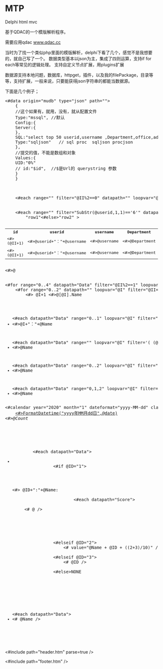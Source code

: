 # MTP
Delphi html mvc

基于QDAC的一个模版解析程序。

需要应用qdac www.qdac.cc


当时为了找一个类似php里面的模版解析，delphi下看了几个，感觉不是我想要的，就自己写了一个。
数据类型基本以json为主，集成了四则运算，支持if for each等常见的逻辑处理。
支持自定义节点扩展，用plugins扩展

数据源支持本地问题，数据库，httpget，插件，以及我的filePackage，目录等等，支持扩展，一般来说，只要能获得json字符串的都能当数据源。


下面是几个例子；
<pre>
<#data origin="mudb" type="json" path="">
    {
    //这个如果有，就用，没有，就从配置文件
    Type:"mssql", //默认
    Config:{
    Server:{
    },
    SQL:"select top 50 userid,username ,Department,office,addtime from [dbo].[T_Users] where userid like :UID for json auto",
    Type:"sqljson"   // sql proc  sqljson procjson
    },
    //提交的值，不能是数组和对象
    Values:{
    UID:"0%"
    // id:"$id",  //$是Url的 querystring 参数
    }
    }
</#data>

<table>
    <tr><th>id</th><th>userid</th><th>username</th><th>Department</th><th>office</th><th>addtime</th></tr>
    <#each range="" filter="@II%2==0" datapath="" loopvar="@II">
        <tr class="<#if @II%2==0>row1</#if><#else>row2</#else>">
        <td><#>(@II+1)</#></td>
        <td><#>@userid+"："+@username</#></td>
        <td><#>@username</#></td>
        <td><#>@Department</#></td>
        <td><#>@office</#></td>
        <td><#>FormatDatetime("yyyy年MM月dd日",@addtime)</#></td>
        </tr>
    </#each>

    <#each range="" filter="SubStr(@userid,1,1)=='6'" datapath="" loopvar="@II">
        <tr class=<#if @II%2==0>"row1"</#if><#else>"row2"</#else> >
        <td><#>(@II+1)</#></td>
        <td><#>@userid+"："+@username</#></td>
        <td><#>@username</#></td>
        <td><#>@Department</#></td>
        <td><#>@office</#></td>
        <td><#>FormatDatetime("yyyy年MM月dd日",@addtime)</#></td>
        </tr>
    </#each>
</table>
<#>@</#>


<#for range="0..4" datapath="Data" filter="@II%2==1" loopvar="@II">
    <#for range="0..2" datapath="" loopvar="@I" filter="@II==@I">
        <#> @I+1 </#><#>@[@I].Name</#>
    </#for>
</#for>
 
<ul><#each datapath="Data" range="0..1" loopvar="@I" filter="Sum(Number(@ID)+1)== 2"><li><#>@I+"："+@Name</#></li></#each></ul>
<ul><#each datapath="Data" range="" loopvar="@I" filter='( (@ID >= "1") || (@ID== "2") )'><li><#>@Name</#></li></#each></ul>
<ul><#each datapath="Data" range="0..2" loopvar="@I" filter="1=1"><li><#>@Name</#></li></#each></ul>
<ul><#each datapath="Data" range="0,1,2" loopvar="@I" filter='((@ID= "1") || ((@ID= "2") or (@ID == "3" )))'><li><#>@Name</#></li></#each></ul>
<#calendar year="2020" month="1" dateformat="yyyy-MM-dd" class="mm" monthclass="mn" emptydateclass="nn" dateclass="" datapath="Date" datefield="date">
    <a href="/<#>@date</#>/" title="<#>@date</#>"><#>FormatDatetime("yyyy年MM月dd日",@date)</#></a><br /><em><#>@Count</#></em>
</#calendar>

<div>
    <ul>
        <#each datapath="Data">
            <li>
                <#if @ID="1">
                    <dl>
                        <dt><#> @ID+":"+@Name</#>:</dt>
                        <#each datapath="Score">
                            <dd><# @ /></dd>
                        </#each>
                    </dl>
                </#if>
                <#elseif @ID="2">
                    <# value="@Name + @ID + ((2+3)/10)" />
                </#elseif>
                <#elseif @ID="3">
                    <# @ID />
                </#elseif>
                <#else>NONE</#else>
            </li>
        </#each>
    </ul>
    <ul><#each datapath="Data"><li><# @Name /></li> </#each></ul>
</div>

</pre>

<#include path="header.htm" parse=true />
<div class="bd">
</div>
<#include path="footer.htm" />

